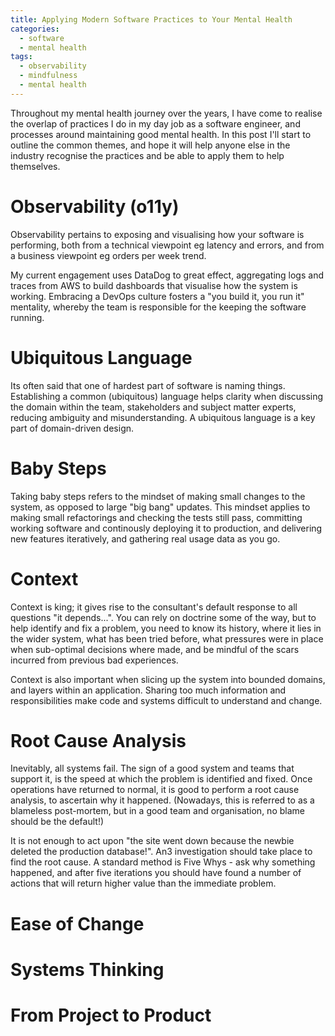 ```yaml
---
title: Applying Modern Software Practices to Your Mental Health
categories:
  - software
  - mental health
tags:
  - observability
  - mindfulness
  - mental health
---
```


Throughout my mental health journey over the years, I have come to realise the overlap of practices I do in my day job as a software engineer, and processes around maintaining good mental health. In this post I'll start to outline the common themes, and hope it will help anyone else in the industry recognise the practices and be able to apply them to help themselves.

# Observability (o11y)

Observability pertains to exposing and visualising how your software is performing, both from a technical viewpoint eg latency and errors, and from a business viewpoint eg orders per week trend.

My current engagement uses DataDog to great effect, aggregating logs and traces from AWS to build dashboards that visualise how the system is working. Embracing a DevOps culture fosters a "you build it, you run it" mentality, whereby the team is responsible for the keeping the software running.

# Ubiquitous Language

Its often said that one of hardest part of software is naming things. Establishing a common (ubiquitous) language helps clarity when discussing the domain within the team, stakeholders and subject matter experts, reducing ambiguity and misunderstanding. A ubiquitous language is a key part of domain-driven design.

# Baby Steps

Taking baby steps refers to the mindset of making small changes to the system, as opposed to large "big bang" updates. This mindset applies to making small refactorings and checking the tests still pass, committing working software and continously deploying it to production, and delivering new features iteratively, and gathering real usage data as you go.

# Context

Context is king; it gives rise to the consultant's default response to all questions "it depends...". You can rely on doctrine some of the way, but to help identify and fix a problem, you need to know its history, where it lies in the wider system, what has been tried before, what pressures were in place when sub-optimal decisions where made, and be mindful of the scars incurred from previous bad experiences.

Context is also important when slicing up the system into bounded domains, and layers within an application. Sharing too much information and responsibilities make code and systems difficult to understand and change.

# Root Cause Analysis

Inevitably, all systems fail. The sign of a good system and teams that support it, is the speed at which the problem is identified and fixed. Once operations have returned to normal, it is good to perform a root cause analysis, to ascertain why it happened. (Nowadays, this is referred to as a blameless post-mortem, but in a good team and organisation, no blame should be the default!)

It is not enough to act upon "the site went down because the newbie deleted the production database!". An3 investigation should take place to find the root cause. A standard method is Five Whys - ask why something happened, and after five iterations you should have found a number of actions that will return higher value than the immediate problem. 


# Ease of Change

# Systems Thinking

# From Project to Product
